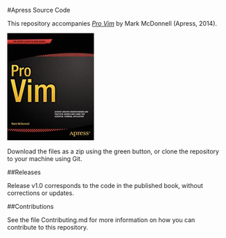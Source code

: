 #Apress Source Code

This repository accompanies [*Pro Vim*](http://www.apress.com/9781484202517) by Mark McDonnell (Apress, 2014).

![Cover image](9781484202517.jpg)

Download the files as a zip using the green button, or clone the repository to your machine using Git.

##Releases

Release v1.0 corresponds to the code in the published book, without corrections or updates.

##Contributions

See the file Contributing.md for more information on how you can contribute to this repository.
